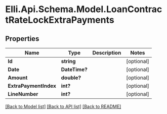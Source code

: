 # Elli.Api.Schema.Model.LoanContractRateLockExtraPayments
## Properties

Name | Type | Description | Notes
------------ | ------------- | ------------- | -------------
**Id** | **string** |  | [optional] 
**Date** | **DateTime?** |  | [optional] 
**Amount** | **double?** |  | [optional] 
**ExtraPaymentIndex** | **int?** |  | [optional] 
**LineNumber** | **int?** |  | [optional] 

[[Back to Model list]](../README.md#documentation-for-models) [[Back to API list]](../README.md#documentation-for-api-endpoints) [[Back to README]](../README.md)

